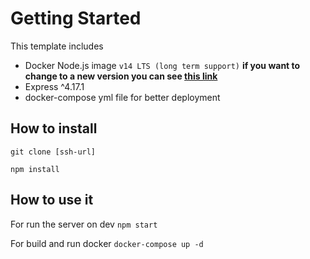 # Getting Started

This template includes

- Docker Node.js image `v14 LTS (long term support)` **if you want to change to a new version you can see [this link](https://hub.docker.com/_/node?tab=description&page=1&ordering=last*updated)**
- Express ^4.17.1
- docker-compose yml file for better deployment

## How to install

`git clone [ssh-url]`

`npm install`

## How to use it

For run the server on dev `npm start`

For build and run docker `docker-compose up -d`
